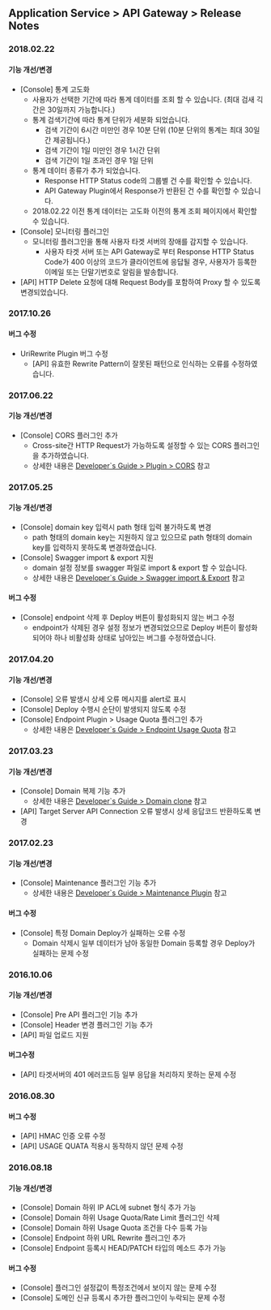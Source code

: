 ## Application Service > API Gateway > Release Notes


### 2018.02.22

#### 기능 개선/변경
- [Console] 통계 고도화 
  - 사용자가 선택한 기간에 따라 통계 데이터를 조회 할 수 있습니다. (최대 검새 긱간은 30일까지 가능합니다.)
  - 통계 검색기간에 따라 통계 단위가 세분화 되었습니다.  
    - 검색 기간이 6시간 미만인 경우 10분 단위 (10분 단위의 통계는 최대 30일간 제공됩니다.)
    - 검색 기간이 1일 미만인 경우 1시간 단위
    - 검색 기간이 1일 초과인 경우 1일 단위
  - 통계 데이터 종류가 추가 되었습니다. 
    - Response HTTP Status code의 그룹별 건 수를 확인할 수 있습니다.
    - API Gateway Plugin에서 Response가 반환된 건 수를 확인할 수 있습니다.
  - 2018.02.22 이전 통계 데이터는 고도화 이전의 통계 조회 페이지에서 확인할 수 있습니다. 
- [Console] 모니터링 플러그인 
  - 모니터링 플러그인을 통해 사용자 타겟 서버의 장애를 감지할 수 있습니다. 
    - 사용자 타겟 서버 또는 API Gateway로 부터 Response HTTP Status Code가 400 이상의 코드가 클라이언트에 응답될 경우, 사용자가 등록한 이메일 또는 단말기번호로 알림을 발송합니다. 
- [API] HTTP Delete 요청에 대해 Request Body를 포함하여 Proxy 할 수 있도록 변경되었습니다. 


### 2017.10.26

#### 버그 수정
- UriRewrite Plugin 버그 수정 
  - [API] 유효한 Rewrite Pattern이 잘못된 패턴으로 인식하는 오류를 수정하였습니다. 

### 2017.06.22

#### 기능 개선/변경
- [Console] CORS 플러그인 추가
  - Cross-site간 HTTP Request가 가능하도록 설정할 수 있는 CORS 플러그인을 추가하였습니다.
  - 상세한 내용은 <a href="/ko/Application%20Service/API%20Gateway/ko/console-guide/#corscross-origin-resource-sharing" target="_blank">Developer`s Guide > Plugin > CORS</a> 참고

### 2017.05.25

#### 기능 개선/변경
- [Console] domain key 입력시 path 형태 입력 불가하도록 변경
  - path 형태의 domain key는 지원하지 않고 있으므로 path 형태의 domain key를 입력하지 못하도록 변경하였습니다.  
- [Console] Swagger import & export 지원
  - domain 설정 정보를 swagger 파일로 import & export 할 수 있습니다.  
  - 상세한 내용은 <a href="/ko/Application%20Service/API%20Gateway/ko/console-guide/#swagger-import-export" target="_blank">Developer`s Guide > Swagger import & Export</a> 참고

#### 버그 수정
- [Console] endpoint 삭제 후 Deploy 버튼이 활성화되지 않는 버그 수정
  - endpoint가 삭제된 경우 설정 정보가 변경되었으므로 Deploy 버튼이 활성화되어야 하나 비활성화 상태로 남아있는 버그를 수정하였습니다.

### 2017.04.20

#### 기능 개선/변경
- [Console] 오류 발생시 상세 오류 메시지를 alert로 표시
- [Console] Deploy 수행시 순단이 발생되지 않도록 수정
- [Console] Endpoint Plugin > Usage Quota 플러그인 추가
  - 상세한 내용은 <a href="/ko/Application%20Service/API%20Gateway/ko/console-guide/#usage-quota" target="_blank">Developer`s Guide > Endpoint Usage Quota</a> 참고

### 2017.03.23

#### 기능 개선/변경
- [Console] Domain 복제 기능 추가
  - 상세한 내용은 <a href="/ko/Application%20Service/API%20Gateway/ko/console-guide/#_5" target="_blank">Developer`s Guide > Domain clone</a> 참고
- [API] Target Server API Connection 오류 발생시 상세 응답코드 반환하도록 변경

### 2017.02.23

#### 기능 개선/변경
- [Console] Maintenance 플러그인 기능 추가
  - 상세한 내용은 <a href="/ko/Application%20Service/API%20Gateway/ko/console-guide/#maintenance" target="_blank">Developer`s Guide > Maintenance Plugin</a> 참고

#### 버그 수정
- [Console] 특정 Domain Deploy가 실패하는 오류 수정  
  - Domain 삭제시 일부 데이터가 남아 동일한 Domain 등록할 경우 Deploy가 실패하는 문제 수정

### 2016.10.06

#### 기능 개선/변경
- [Console] Pre API 플러그인 기능 추가
- [Console] Header 변경 플러그인 기능 추가
- [API] 파일 업로드 지원

#### 버그수정
- [API] 타겟서버의 401 에러코드등 일부 응답을 처리하지 못하는 문제 수정

### 2016.08.30

#### 버그 수정
- [API] HMAC 인증 오류 수정
- [API] USAGE QUATA 적용시 동작하지 않던 문제 수정

### 2016.08.18

#### 기능 개선/변경
- [Console] Domain 하위  IP ACL에 subnet 형식 추가 가능
- [Console] Domain 하위 Usage Quota/Rate Limit 플러그인 삭제
- [Console] Domain 하위 Usage Quota 조건을 다수 등록 가능
- [Console] Endpoint 하위 URL Rewrite 플러그인 추가
- [Console] Endpoint 등록시  HEAD/PATCH 타입의 메소드 추가 가능

#### 버그 수정
- [Console] 플러그인 설정값이 특정조건에서 보이지 않는 문제 수정
- [Console] 도메인 신규 등록시 추가한 플러그인이 누락되는 문제 수정